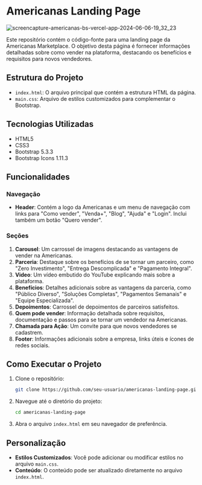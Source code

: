 # Americanas Landing Page

![screencapture-americanas-bs-vercel-app-2024-06-06-19_32_23](https://github.com/AlvesThiago/AmericanasBS/assets/77080899/3361821e-eeb2-4d67-9913-2905e98e007b)

Este repositório contém o código-fonte para uma landing page da Americanas Marketplace. O objetivo desta página é fornecer informações detalhadas sobre como vender na plataforma, destacando os benefícios e requisitos para novos vendedores.

## Estrutura do Projeto

- `index.html`: O arquivo principal que contém a estrutura HTML da página.
- `main.css`: Arquivo de estilos customizados para complementar o Bootstrap.

## Tecnologias Utilizadas

- HTML5
- CSS3
- Bootstrap 5.3.3
- Bootstrap Icons 1.11.3

## Funcionalidades

### Navegação

- **Header**: Contém a logo da Americanas e um menu de navegação com links para "Como vender", "Venda+", "Blog", "Ajuda" e "Login". Inclui também um botão "Quero vender".
  
### Seções

1. **Carousel**: Um carrossel de imagens destacando as vantagens de vender na Americanas.
2. **Parceria**: Destaque sobre os benefícios de se tornar um parceiro, como "Zero Investimento", "Entrega Descomplicada" e "Pagamento Integral".
3. **Video**: Um vídeo embutido do YouTube explicando mais sobre a plataforma.
4. **Benefícios**: Detalhes adicionais sobre as vantagens da parceria, como "Público Diverso", "Soluções Completas", "Pagamentos Semanais" e "Equipe Especializada".
5. **Depoimentos**: Carrossel de depoimentos de parceiros satisfeitos.
6. **Quem pode vender**: Informação detalhada sobre requisitos, documentação e passos para se tornar um vendedor na Americanas.
7. **Chamada para Ação**: Um convite para que novos vendedores se cadastrem.
8. **Footer**: Informações adicionais sobre a empresa, links úteis e ícones de redes sociais.

## Como Executar o Projeto

1. Clone o repositório:
   ```bash
   git clone https://github.com/seu-usuario/americanas-landing-page.git
   ```
2. Navegue até o diretório do projeto:
   ```bash
   cd americanas-landing-page
   ```
3. Abra o arquivo `index.html` em seu navegador de preferência.

## Personalização

- **Estilos Customizados**: Você pode adicionar ou modificar estilos no arquivo `main.css`.
- **Conteúdo**: O conteúdo pode ser atualizado diretamente no arquivo `index.html`.
